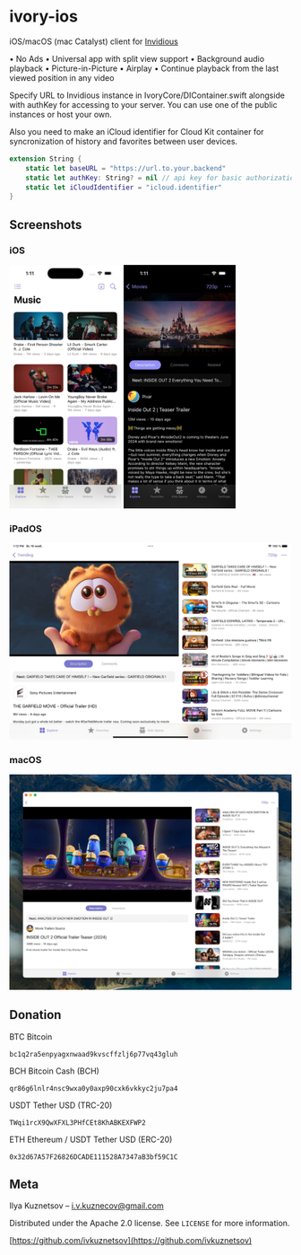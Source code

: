# ivory-ios
iOS/macOS (mac Catalyst) client for [Invidious](https://invidious.io)

• No Ads
• Universal app with split view support
• Background audio playback
• Picture-in-Picture
• Airplay
• Continue playback from the last viewed position in any video

Specify URL to Invidious instance in IvoryCore/DIContainer.swift alongside with authKey for accessing to your server.
You can use one of the public instances or host your own.

Also you need to make an iCloud identifier for Cloud Kit container for syncronization of history and favorites between user devices.

```swift
extension String {
    static let baseURL = "https://url.to.your.backend"
    static let authKey: String? = nil // api key for basic authorization
    static let iCloudIdentifier = "icloud.identifier"
}
```

## Screenshots

### iOS
<div>
<img src="Screenshots/ios-1.jpg" style="width:200px;"/>
<img src="Screenshots/ios-2.jpg" style="width:200px;"/>
</div>

### iPadOS
<img src="Screenshots/ipados-1.jpg" style="width:600px;"/>

### macOS
<img src="Screenshots/macos-1.jpg" style="width:600px;"/>

## Donation

BTC Bitcoin
```
bc1q2ra5enpyagxnwaad9kvscffzlj6p77vq43gluh
```

BCH Bitcoin Cash (BCH)
```
qr86g6lnlr4nsc9wxa0y0axp90cxk6vkkyc2ju7pa4
```

USDT Tether USD (TRC-20)
```
TWqi1rcX9QwXFXL3PHfCEt8KhABKEXFWP2
```

ETH Ethereum / USDT Tether USD (ERC-20)
```
0x32d67A57F26826DCADE111528A7347aB3bf59C1C
```

## Meta

Ilya Kuznetsov – i.v.kuznecov@gmail.com

Distributed under the Apache 2.0 license. See ``LICENSE`` for more information.

[https://github.com/ivkuznetsov](https://github.com/ivkuznetsov)
